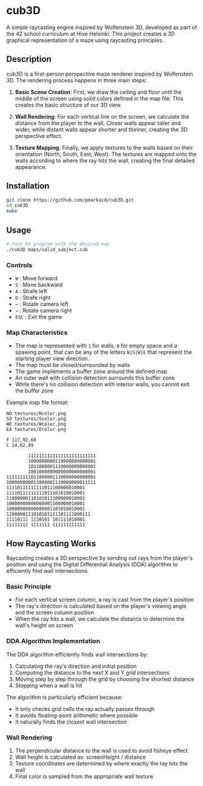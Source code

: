 # cub3D

A simple raycasting engine inspired by Wolfenstein 3D, developed as part of the 42 school curriculum at Hive Helsinki. This project creates a 3D graphical representation of a maze using raycasting principles.

## Description

cub3D is a first-person perspective maze renderer inspired by Wolfenstein 3D. The rendering process happens in three main steps:

1. **Basic Scene Creation**: First, we draw the ceiling and floor until the middle of the screen using solid colors defined in the map file. This creates the basic structure of our 3D view.

2. **Wall Rendering**: For each vertical line on the screen, we calculate the distance from the player to the wall. Closer walls appear taller and wider, while distant walls appear shorter and thinner, creating the 3D perspective effect.

3. **Texture Mapping**: Finally, we apply textures to the walls based on their orientation (North, South, East, West). The textures are mapped onto the walls according to where the ray hits the wall, creating the final detailed appearance.

## Installation

```bash
git clone https://github.com/pmarkaid/cub3D.git
cd cub3D
make
```

## Usage

```bash
# runt he program with the desired map
./cub3D maps/valid_subject.cub
```

### Controls
- `W` : Move forward
- `S` : Move backward
- `A` : Strafe left
- `D` : Strafe right
- `←` : Rotate camera left
- `→` : Rotate camera right
- `ESC` : Exit the game

### Map Characteristics
- The map is represented with `1` for walls, `0` for empty space and a spawing point, that can be any of the letters `N|S|W|E` that represent the starting player view direction.
- The map must be closed/surrounded by walls
- The game implements a buffer zone around the defined map
- An outer wall with collision detection surrounds this buffer zone
- While there's no collision detection with interior walls, you cannot exit the buffer zone


Example map file format:

```
NO textures/Ncolor.png
SO textures/Scolor.png
WE textures/Wcolor.png
EA textures/Ecolor.png

F 117,92,60
C 14,62,89

        1111111111111111111111111
        1000000000110000000000001
        1011000001110000000000001
        10010000000000000W0000001
111111111011000001110000000000001
100000000011000001110000000011111
11110111111111011100000010001
11110111111111011101010010001
11000000110101011100000010001
10000000000000001100000010001
10000000000000001101010010001
1100000111010101111101111000111
11110111 1110101 101111010001
11111111 1111111 111111111111
```

## How Raycasting Works

Raycasting creates a 3D perspective by sending out rays from the player's position and using the Digital Differential Analysis (DDA) algorithm to efficiently find wall intersections.

### Basic Principle
- For each vertical screen column, a ray is cast from the player's position
- The ray's direction is calculated based on the player's viewing angle and the screen column position
- When the ray hits a wall, we calculate the distance to determine the wall's height on screen

### DDA Algorithm Implementation
The DDA algorithm efficiently finds wall intersections by:
1. Calculating the ray's direction and initial position
2. Computing the distance to the next X and Y grid intersections
3. Moving step by step through the grid by choosing the shortest distance
4. Stopping when a wall is hit

The algorithm is particularly efficient because:
- It only checks grid cells the ray actually passes through
- It avoids floating-point arithmetic where possible
- It naturally finds the closest wall intersection

### Wall Rendering
1. The perpendicular distance to the wall is used to avoid fisheye effect
2. Wall height is calculated as: screenHeight / distance
3. Texture coordinates are determined by where exactly the ray hits the wall
4. Final color is sampled from the appropriate wall texture